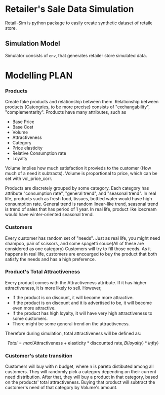 # Retailer's Sale Data Simulation

Retail-Sim is python package to easily create synthetic dataset of retaile store.


## Simulation Model

Simulator consists of `env`, that generates retailer store simulated data.


# Modelling PLAN

### Products

Create fake products and relationship between them. Relationship between products (Cateogries, to be more precise) consists of "exchangability", "complementarity". Products have many attributes, such as

  * Base Price
  * Base Cost
  * Volume
  * Attractiveness
  * Category
  * Price elasticity 
  * Relative Consumption rate
  * Loyalty

Volume implies how much satisfaction it provieds to the customer (How much of a need it subtracts). Volume is proportional to price, which can be set with vol_price_corr. 

Products are discretely grouped by some category. Each category has attribute "consumption rate", "general trend", and "seasonal trend". In real life, products such as fresh food, tissues, bottled water would have high consumption rate. General trend is random linear-like trend, seasonal trend is trend of sales that has period of 1 year. In real life, product like icecream would have winter-oriented seasonal trend.  


### Customers

Every customer has random set of "needs". Just as real life, you might need shampoo, pair of scissors, and some spagetti souce(All of these are considered as one category) Customers will try to fill those needs. As it happens in real life, customers are encourged to buy the product that both satisfy the needs and has a high preference.

### Product's Total Attractiveness

Every product comes with the Attractiveness attribute. If it has higher attractiveness, it is more likely to sell. However,

  * If the product is on discount, it will become more attractive.
  * If the product is on discount and it is advertised to be, it will become even more attractive.
  * If the product has high loyalty, it will have very high attractiveness to some customers.
  * There might be some general trend on the attractiveness.

  Therefore during simulation, total attractiveness will be defined as:

  $$Total = max(\text{Attractiveness} + \text{elasticity} * \text{discounted rate}, B(loyalty) * infty)$$
  

### Customer's state transition

Customers will buy with n budget, where n is pareto distibuted among all customers.
They will randomly pick a category depending on their current need distribution. After that, they will buy a product in that category, based on the products' total attractiveness. Buying that product will subtract the customer's need of that category by Volume's amount. 



